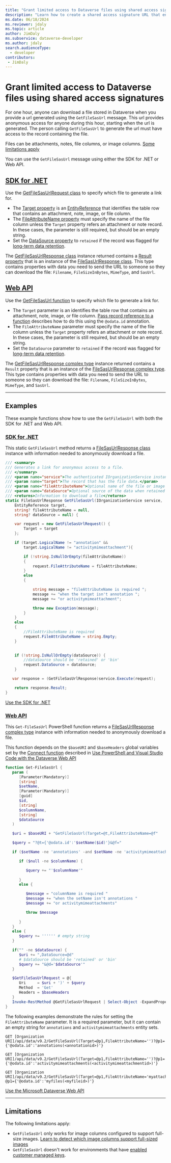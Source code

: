 ```yaml
---
title: "Grant limited access to Dataverse files using shared access signatures" 
description: "Learn how to create a shared access signature URL that enables anyone to download the file or image from Dataverse" 
ms.date: 06/18/2024
ms.reviewer: jdaly
ms.topic: article
author: JimDaly
ms.subservice: dataverse-developer
ms.author: jdaly
search.audienceType: 
  - developer
contributors:
 - JimDaly
---
```

# Grant limited access to Dataverse files using shared access signatures

For one hour, anyone can download a file stored in Dataverse when you provide a url generated using the `GetFileSasUrl` message. This url provides anonymous access for anyone during this hour, starting when the url is generated. The person calling `GetFileSasUrl` to generate the url must have access to the record containing the file.

Files can be attachments, notes, file columns, or image columns. [Some limitations apply](#limitations)

You can use the `GetFileSasUrl` message using either the SDK for .NET or Web API.

## [SDK for .NET](#tab/sdk)

Use the [GetFileSasUrlRequest class](/dotnet/api/microsoft.crm.sdk.messages.getfilesasurlrequest) to specify which file to generate a link for.

- The [Target property](/dotnet/api/microsoft.crm.sdk.messages.getfilesasurlrequest.target) is an [EntityReference](/dotnet/api/microsoft.xrm.sdk.entityreference) that identifies the table row that contains an attachment, note, image, or file column.
- The [FileAttributeName property](/dotnet/api/microsoft.crm.sdk.messages.getfilesasurlrequest.fileattributename) must specify the name of the file column unless the `Target` property refers an attachment or note record. In these cases, the parameter is still required, but should be an empty string.
- Set the [DataSource property](/dotnet/api/microsoft.crm.sdk.messages.getfilesasurlrequest.datasource) to `retained` if the record was flagged for [long-term data retention](long-term-retention.md).

The [GetFileSasUrlResponse class](/dotnet/api/microsoft.crm.sdk.messages.getfilesasurlresponse) instance returned contains a [Result property](/dotnet/api/microsoft.crm.sdk.messages.getfilesasurlresponse.result) that is an instance of the [FileSasUrlResponse class](/dotnet/api/microsoft.xrm.sdk.filesasurlresponse). This type contains properties with data you need to send the URL to someone so they can download the file: `Filename`, `FileSizeInBytes`, `MimeType`, and `SasUrl`.

## [Web API](#tab/webapi)

Use the [GetFileSasUrl function](/power-apps/developer/data-platform/webapi/reference/getfilesasurl) to specify which file to generate a link for. 

- The `Target` parameter is an identifies the table row that contains an attachment, note, image, or file column. [Pass record reference to a function](webapi/use-web-api-functions.md#pass-record-reference-to-a-function) describes how to do this using the `@odata.id` annotation.
- The `FileAttributeName` parameter must specify the name of the file column unless the `Target` property refers an attachment or note record. In these cases, the parameter is still required, but should be an empty string.
- Set the `DataSource` parameter to `retained` if the record was flagged for [long-term data retention](long-term-retention.md).

The [GetFileSasUrlResponse complex type](/power-apps/developer/data-platform/webapi/reference/getfilesasurlresponse) instance returned contains a `Result` property that is an instance of the [FileSasUrlResponse complex type](/power-apps/developer/data-platform/webapi/reference/filesasurlresponse). This type contains properties with data you need to send the URL to someone so they can download the file: `Filename`, `FileSizeInBytes`, `MimeType`, and `SasUrl`.

---


## Examples

These example functions show how to use the `GetFileSasUrl` with both the SDK for .NET and Web API.

### [SDK for .NET](#tab/sdk)

This static `GetFileSasUrl` method returns a [FileSasUrlResponse class](/dotnet/api/microsoft.xrm.sdk.filesasurlresponse) instance with information needed to anonymously download a file.

```csharp
/// <summary>
/// Generates a link for anonymous access to a file.
/// </summary>
/// <param name="service">The authenticated IOrganizationService instance.</param>
/// <param name="target">The record that has the file data.</param>
/// <param name="fileAttributeName">Optional name of the file or image column</param>
/// <param name="dataSource">Optional source of the data when retained or deleted.</param>
/// <returns>Information to download a file</returns>
static FileSasUrlResponse GetFileSasUrl(IOrganizationService service, 
    EntityReference target, 
    string? fileAttributeName = null, 
    string? dataSource = null) { 

    var request = new GetFileSasUrlRequest() { 
        Target = target
    };

    if (target.LogicalName != "annotation" &&
        target.LogicalName != "activitymimeattachment"){

        if (!string.IsNullOrEmpty(fileAttributeName))
        {
            request.FileAttributeName = fileAttributeName;
        }
        else
        {

            string message = "fileAttributeName is required ";
            message += "when the target isn't annotation ";
            message += "or activitymimeattachment";

            throw new Exception(message);
        }
    }
    else
    {
        //FileAttributeName is required
        request.FileAttributeName = string.Empty;
    }
    

    if (!string.IsNullOrEmpty(dataSource)) {
        //dataSource should be 'retained' or 'bin'
        request.DataSource = dataSource;
    }

   var response = (GetFileSasUrlResponse)service.Execute(request);

    return response.Result;
}
```

[Use the SDK for .NET](org-service/overview.md)

### [Web API](#tab/webapi)

This `Get-FileSasUrl` PowerShell function  returns a [FileSasUrlResponse complex type](/power-apps/developer/data-platform/webapi/reference/filesasurlresponse) instance with information needed to anonymously download a file. 

This function depends on the `$baseURI` and `$baseHeaders` global variables set by the [Connect function](webapi/use-ps-and-vscode-web-api.md#create-a-connect-function) described in [Use PowerShell and Visual Studio Code with the Dataverse Web API](webapi/use-ps-and-vscode-web-api.md)

```powershell
function Get-FileSasUrl {
   param (
      [Parameter(Mandatory)] 
      [string] 
      $setName,
      [Parameter(Mandatory)] 
      [guid] 
      $id,
      [string] 
      $columnName,
      [string] 
      $dataSource
   )

   $uri = $baseURI + "GetFileSasUrl(Target=@t,FileAttributeName=@f"

   $query = "?@t={'@odata.id':'$setName($id)'}&@f="

   if ($setName -ne 'annotations' -and $setName -ne 'activitymimeattachments') {

      if ($null -ne $columnName) {

         $query += "'$columnName'"
         
      }
      else {

         $message = "columnName is required "
         $message += "when the setName isn't annotations "
         $message += "or activitymimeattachments"

         throw $message
         
      }
   }
   else {
      $query += '''''' # empty string
   }

   if("" -ne $dataSource) {
      $uri += ",DataSource=@d"
      # $dataSource should be 'retained' or 'bin'
      $query += "&@d='$dataSource'"
   }

   $GetFileSasUrlRequest = @{
      Uri     = $uri + ')' + $query
      Method  = 'Get'
      Headers = $baseHeaders
   }
   Invoke-RestMethod @GetFileSasUrlRequest | Select-Object -ExpandProperty Result
}
```

The following examples demonstrate the rules for setting the `FileAttributeName` parameter. It is a required parameter, but it can contain an empty string for `annotations` and `activitymimeattachments` entity sets.

```http
GET [Organization URI]/api/data/v9.2/GetFileSasUrl(Target=@p1,FileAttributeName='')?@p1={'@odata.id':'annotations(<annotationid>)'}

GET [Organization URI]/api/data/v9.2/GetFileSasUrl(Target=@p1,FileAttributeName='')?@p1={'@odata.id':'activitymimeattachments(<activitymimeattachmentid>)'}

GET [Organization URI]/api/data/v9.2/GetFileSasUrl(Target=@p1,FileAttributeName='myattachment')?@p1={'@odata.id':'myfiles(<myfileid>)'}
```

[Use the Microsoft Dataverse Web API](webapi/overview.md)

---

## Limitations

The following limitations apply:

- `GetFileSasUrl` only works for image columns configured to support full-size images. [Learn to detect which image columns support full-sized images](image-column-data.md#detect-which-image-columns-support-full-sized-images)
- `GetFileSasUrl` doesn't work for environments that have [enabled customer managed keys](/power-platform/admin/customer-managed-key).